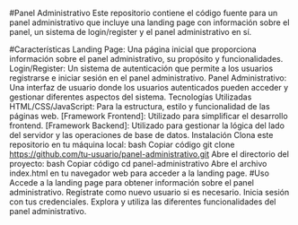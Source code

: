 #Panel Administrativo
Este repositorio contiene el código fuente para un panel administrativo que incluye una landing page con información sobre el panel, un sistema de login/register y el panel administrativo en sí.

#Características
Landing Page: Una página inicial que proporciona información sobre el panel administrativo, su propósito y funcionalidades.
Login/Register: Un sistema de autenticación que permite a los usuarios registrarse e iniciar sesión en el panel administrativo.
Panel Administrativo: Una interfaz de usuario donde los usuarios autenticados pueden acceder y gestionar diferentes aspectos del sistema.
Tecnologías Utilizadas
HTML/CSS/JavaScript: Para la estructura, estilo y funcionalidad de las páginas web.
[Framework Frontend]: Utilizado para simplificar el desarrollo frontend.
[Framework Backend]: Utilizado para gestionar la lógica del lado del servidor y las operaciones de base de datos.
Instalación
Clona este repositorio en tu máquina local:
bash
Copiar código
git clone https://github.com/tu-usuario/panel-administrativo.git
Abre el directorio del proyecto:
bash
Copiar código
cd panel-administrativo
Abre el archivo index.html en tu navegador web para acceder a la landing page.
#Uso
Accede a la landing page para obtener información sobre el panel administrativo.
Regístrate como nuevo usuario si es necesario.
Inicia sesión con tus credenciales.
Explora y utiliza las diferentes funcionalidades del panel administrativo.
